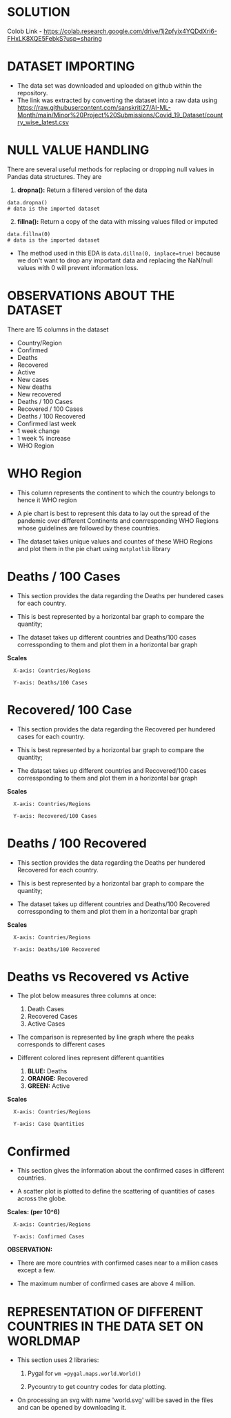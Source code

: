 # SOLUTION

Colob Link - https://colab.research.google.com/drive/1j2pfyix4YQDdXri6-FHxLK8XQE5FebkS?usp=sharing

# **DATASET** **IMPORTING**
* The data set was downloaded and uploaded on github within the repository.
* The link was extracted by converting the dataset into a raw data using https://raw.githubusercontent.com/sanskriti27/AI-ML-Month/main/Minor%20Project%20Submissions/Covid_19_Dataset/country_wise_latest.csv


# **NULL VALUE HANDLING**

There are several useful methods for replacing or dropping null values in Pandas data structures. They are

1.   **dropna():** Return a filtered version of the data


```
data.dropna()
# data is the imported dataset

```

2.   **fillna():** Return a copy of the data with missing values filled or imputed


```
data.fillna(0)
# data is the imported dataset
```

* The method used in this EDA is `data.dillna(0, inplace=true)` because we don't want to drop any important data and replacing the NaN/null values with 0 will prevent information loss.

# **OBSERVATIONS ABOUT THE DATASET**
There are 15 columns in the dataset

* Country/Region 
* Confirmed
* Deaths
* Recovered
* Active
* New cases
* New deaths
* New recovered
* Deaths / 100 Cases
* Recovered / 100 Cases
* Deaths / 100 Recovered
* Confirmed last week
* 1 week change
* 1 week % increase
* WHO Region


# **WHO Region**

* This column represents the continent to which the country belongs to hence it WHO region

* A pie chart is best to represent this data to lay out the spread of the pandemic over different Continents and conrresponding WHO Regions whose guidelines are followed by these countries.

* The dataset takes unique values and countes of these WHO Regions and plot them in the pie chart using `matplotlib` library

# **Deaths / 100 Cases**

* This section provides the data regarding the Deaths per hundered cases for each country. 

* This is best represented by a horizontal bar graph to compare the quantity;

* The dataset takes up different countries and Deaths/100 cases corressponding to them and plot them in a horizontal bar graph

**Scales**

      X-axis: Countries/Regions

      Y-axis: Deaths/100 Cases

# **Recovered/ 100 Case**

* This section provides the data regarding the Recovered per hundered cases for each country. 
* This is best represented by a horizontal bar graph to compare the quantity;

* The dataset takes up different countries and Recovered/100 cases corressponding to them and plot them in a horizontal bar graph

**Scales**

      X-axis: Countries/Regions

      Y-axis: Recovered/100 Cases

# **Deaths / 100 Recovered**

* This section provides the data regarding the Deaths per hundered Recovered for each country. 

* This is best represented by a horizontal bar graph to compare the quantity;

* The dataset takes up different countries and Deaths/100 Recovered corressponding to them and plot them in a horizontal bar graph

**Scales**

      X-axis: Countries/Regions

      Y-axis: Deaths/100 Recovered

# **Deaths vs Recovered vs Active**

* The plot below measures three columns at once:

    1. Death Cases
    2. Recovered Cases
    3. Active Cases

* The comparison is represented by line graph where the peaks corresponds to different cases

* Different colored lines represent different quantities
    
    1. **BLUE:** Deaths
    2. **ORANGE:** Recovered
    3. **GREEN:** Active


**Scales**

      X-axis: Countries/Regions

      Y-axis: Case Quantities


# **Confirmed**

* This section gives the information about the confirmed cases in different countries.

* A scatter plot is plotted to define the scattering of quantities of cases across the globe.


**Scales: (per 10^6)**

      X-axis: Countries/Regions

      Y-axis: Confirmed Cases


**OBSERVATION:**

* There are more countries with confirmed cases near to a million cases except a few.

* The maximum number of confirmed cases are above 4 million.


# **REPRESENTATION OF DIFFERENT COUNTRIES IN THE DATA SET ON WORLDMAP**

* This section uses 2 libraries:
  1. Pygal for `wm =pygal.maps.world.World()`

  2. Pycountry to get country codes for data plotting.

* On processing an svg with name 'world.svg' will be saved in the files and can be opened by downloading it.


